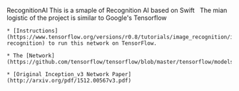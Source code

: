 RecognitionAI
This is a smaple of Recognition AI based on Swift   
The mian logistic of the project is similar to Google's Tensorflow

    * [Instructions](https://www.tensorflow.org/versions/r0.8/tutorials/image_recognition/index.html#image-recognition) to run this network on TensorFlow.
 
    * The [Network](https://github.com/tensorflow/tensorflow/blob/master/tensorflow/models/image/imagenet/classify_image.py)
 
    * [Original Inception_v3 Network Paper](http://arxiv.org/pdf/1512.00567v3.pdf)
